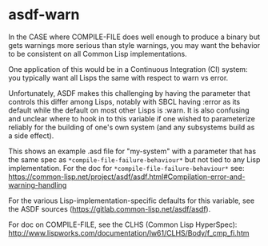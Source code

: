 # asdf-warn

In the CASE where COMPILE-FILE does well enough to produce a binary but gets warnings more serious than style warnings, you may want the behavior to be consistent on all Common Lisp implementations.

One application of this would be in a Continuous Integration (CI) system: you typically want all Lisps the same with respect to warn vs error.

Unfortunately, ASDF makes this challenging by having the parameter that controls this differ among Lisps, notably with SBCL having :error as its default while the default on most other Lisps is :warn.  It is also confusing and unclear where to hook in to this variable if one wished to parameterize reliably for the building of one's own system (and any subsystems build as a side effect).

This shows an example .asd file for "my-system" with a parameter that has the same spec as ```*compile-file-failure-behaviour*``` but not tied to any Lisp implementation. For the doc for  ```*compile-file-failure-behaviour*``` see: https://common-lisp.net/project/asdf/asdf.html#Compilation-error-and-warning-handling

For the various Lisp-implementation-specific defaults for this variable, see the ASDF sources (https://gitlab.common-lisp.net/asdf/asdf).

For doc on COMPILE-FILE, see the CLHS (Common Lisp HyperSpec): http://www.lispworks.com/documentation/lw61/CLHS/Body/f_cmp_fi.htm
